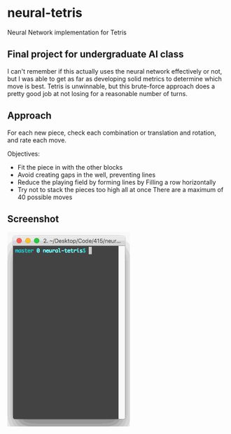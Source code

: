 # neural-tetris
Neural Network implementation for Tetris

## Final project for undergraduate AI class

I can't remember if this actually uses the neural network effectively or not, but I was able to get as far as developing
solid metrics to determine which move is best. Tetris is unwinnable, but this brute-force approach does a pretty good job
at not losing for a reasonable number of turns.

## Approach

For each new piece, check each combination or translation and rotation, and rate each move.

Objectives:

- Fit the piece in with the other blocks
- Avoid creating gaps in the well, preventing lines
- Reduce the playing field by forming lines by Filling a row horizontally
- Try not to stack the pieces too high all at once There are a maximum of 40 possible moves

## Screenshot

![Screenshot](/tetris.gif?raw=true "Screenshot")
